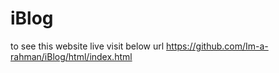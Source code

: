 # iBlog

to see this website live visit below url
https://github.com/Im-a-rahman/iBlog/html/index.html
